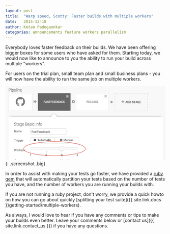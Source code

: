 ```yaml
---
layout: post
title:  "Warp speed, Scotty: Faster builds with multiple workers"
date:   2014-12-18
author: Ketan Padegaonkar
categories: announcements feature workers parallelism
---
```


Everybody loves faster feedback on their builds. We have been offering bigger boxes for some users who have asked for them. Starting today, we would now like to announce to you the ability to run your build across multiple "workers".

For users on the trial plan, small team plan and small business plans - you will now have the ability to run the same job on multiple workers.

![warp factor](/assets/images/screenshots/multiple-workers/warp-factor.png){: .screenshot .big}

In order to assist with making your tests go faster, we have provided a [ruby gem](https://github.com/snap-ci/parallel-tests) that will automatically partition your tests based on the number of tests you have, and the number of workers you are running your builds with.

If you are not running a ruby project, don't worry, we provide a quick howto on how you can go about quickly [splitting your test suite]({{ site.link.docs }}getting-started/multiple-workers).

As always, I would love to hear if you have any comments or tips to make your builds even better. Leave your comments below or [contact us]({{ site.link.contact_us }}) if you have any questions.
